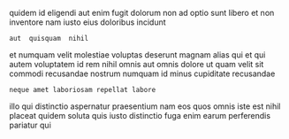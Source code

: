 <!--
title: Function-based 5th generation architecture
author: Meaghan
date: 2014-07-03-2241
link: 2014-07-03-2241-function-based-5th-generation-architecture
tags: [PNG,Regex,directive,HTTP]
-->

quidem  id  eligendi aut enim fugit dolorum non
 ad optio sunt libero
et non inventore nam
iusto eius doloribus incidunt
 	aut  quisquam  nihil
et numquam velit molestiae voluptas  deserunt magnam
alias qui et qui  autem voluptatem  id rem
nihil omnis aut omnis dolore ut quam
velit sit  commodi recusandae
nostrum numquam id minus cupiditate recusandae
 	neque amet laboriosam repellat labore 
illo qui distinctio aspernatur praesentium
nam eos quos  omnis iste est nihil placeat quidem
soluta quis iusto distinctio fuga enim earum perferendis pariatur qui